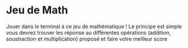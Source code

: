 # Jeu de Math

Jouer dans le terminal à ce jeu de mathématique !
Le principe est simple vous devrez trouver les réponse au différentes opérations (addition, soustraction et multiplication) proposé et faire votre meilleur score
